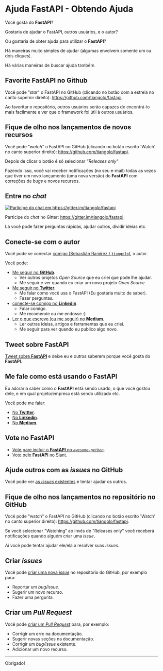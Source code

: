 # Ajuda FastAPI - Obtendo Ajuda

Você gosta do **FastAPI**?

Gostaria de ajudar o FastAPI, outros usuários, e o autor?

Ou gostaria de obter ajuda para utilizar o **FastAPI**?

Há maneiras muito simples de ajudar (algumas envolvem somente um ou dois cliques). 

Há várias maneiras de buscar ajuda também.

## Favorite **FastAPI** no Github

Você pode "_star_" o FastAPI no GitHub (clicando no botão com a estrela no canto superior direito): <a href="https://github.com/tiangolo/fastapi" class="external-link" target="_blank">https://github.com/tiangolo/fastapi</a>.

Ao favoritar o repositório, outros usuários serão capazes de encontrá-lo mais facilmente e ver que o framework foi útil à outros usuários.

## Fique de olho nos lançamentos de novos recursos

Você pode "_watch_" o FastAPI no GitHub (clicando no botão escrito 'Watch' no canto superior direito): <a href="https://github.com/tiangolo/fastapi" class="external-link" target="_blank">https://github.com/tiangolo/fastapi</a>.

Depois de clicar o botão é só selecionar _"Releases only"_

Fazendo isso, você vai receber notificações (no seu e-mail) todas as vezes que tiver um novo lançamento (uma nova versão) do **FastAPI** com correções de _bugs_ e novos recursos.

## Entre no _chat_

<a href="https://gitter.im/tiangolo/fastapi?utm_source=badge&utm_medium=badge&utm_campaign=pr-badge&utm_content=badge" target="_blank">
    <img src="https://badges.gitter.im/tiangolo/fastapi.svg" alt="Participe do chat em https://gitter.im/tiangolo/fastapi">
</a>

Participe do _chat_ no Gitter: <a href="https://gitter.im/tiangolo/fastapi" class="external-link" target="_blank">https://gitter.im/tiangolo/fastapi</a>.

Lá você pode fazer perguntas rápidas, ajudar outros, dividir ideias etc.

## Conecte-se com o autor

Você pode se conectar <a href="https://tiangolo.com" class="external-link" target="_blank">comigo (Sebastián Ramírez / `tiangolo`)</a>, o autor.
    
Você pode:

* <a href="https://github.com/tiangolo" class="external-link" target="_blank">Me seguir no **GitHub**</a>.
    * Ver outros projetos _Open Source_ que eu criei que pode lhe ajudar.
    * Me seguir e ver quando eu criar um novo projeto _Open Source_.
* <a href="https://twitter.com/tiangolo" class="external-link" target="_blank">Me seguir no **Twitter**</a>.
    * Me falar como você usa o FastAPI (Eu gostaria muito de saber).
    * Fazer perguntas.
* <a href="https://www.linkedin.com/in/tiangolo/" class="external-link" target="_blank">conecte-se comigo no **Linkedin**</a>.
    * Falar comigo.
    * Me recomende ou me endosse :)
* <a href="https://medium.com/@tiangolo" class="external-link" target="_blank">Ler o que escrevo (ou me seguir) no **Medium**</a>.
    * Ler outras ideias, artigos e ferramentas que eu criei.
    * Me seguir para ver quando eu publico algo novo.

## Tweet sobre **FastAPI**

<a href="https://twitter.com/compose/tweet?text=Estou amando o FastAPI porque... https://github.com/tiangolo/fastapi cc @tiangolo" class="external-link" target="_blank">Tweet sobre **FastAPI**</a> e deixe eu e outros saberem porque você gosta do **FastAPI**.

## Me fale como está usando o **FastAPI**

Eu adoraria saber como o **FastAPI** está sendo usado, o que você gostou dele, e em qual projeto/empresa está sendo utilizado etc.

Você pode me falar:

* <a href="https://twitter.com/compose/tweet?text=Oi @tiangolo, Estou usando o FastAPI na..." class="external-link" target="_blank">No **Twitter**</a>.
* <a href="https://www.linkedin.com/in/tiangolo/" class="external-link" target="_blank">No **Linkedin**</a>.
* <a href="https://medium.com/@tiangolo" class="external-link" target="_blank">No **Medium**</a>.

## Vote no FastAPI

* <a href="https://github.com/vinta/awesome-python/pull/1209" class="external-link" target="_blank">Vote pare incluir o **FastAPI** no _`awesome-python`_</a>.
* <a href="https://www.slant.co/options/34241/~fastapi-review" class="external-link" target="_blank">Vote pelo **FastAPI** no Slant</a>.

## Ajude outros com as _issues_ no GitHub

Você pode ver <a href="https://github.com/tiangolo/fastapi/issues" class="external-link" target="_blank">as _issues_ existentes</a> e tentar ajudar os outros.

## Fique de olho nos lançamentos no repositório no GitHub

Você pode "watch" o FastAPI no GitHub (clicando no botão escrito 'Watch' no canto superior direito): <a href="https://github.com/tiangolo/fastapi" class="external-link" target="_blank">https://github.com/tiangolo/fastapi</a>.

Se você selecionar "Watching" ao invés de "Releases only" você receberá notificações quando alguém criar uma _issue_.

Ai você pode tentar ajudar ele/ela a resolver suas _issues_.

## Criar _issues_

Você pode <a href="https://github.com/tiangolo/fastapi/issues/new/choose" class="external-link" target="_blank">criar uma nova _issue_</a> no repositório do GitHub, por exemplo para:

* Reportar um _bug/issue_.
* Sugerir um novo recurso.
* Fazer uma pergunta.

## Criar um _Pull Request_

Você pode <a href="https://github.com/tiangolo/fastapi" class="external-link" target="_blank">criar um _Pull Request_</a> para, por exemplo:

* Corrigir um erro na documentação.
* Sugerir novas seções na documentação.
* Corrigir um _bug/issue_ existente.
* Adicionar um novo recurso.

---

Obrigado!
